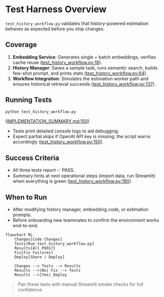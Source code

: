 # Test Harness Overview

`test_history_workflow.py` validates that history-powered estimation behaves as expected before you ship changes.

## Coverage
1. **Embedding Service**: Generates single + batch embeddings, verifies cache reuse ([test_history_workflow.py:18](../../test_history_workflow.py:18)).
2. **History Manager**: Saves a sample task, runs semantic search, builds few-shot prompt, and prints stats ([test_history_workflow.py:64](../../test_history_workflow.py:64)).
3. **Workflow Integration**: Simulates the estimation worker path and ensures historical retrieval succeeds ([test_history_workflow.py:137](../../test_history_workflow.py:137)).

## Running Tests
```bash
python test_history_workflow.py
```
([IMPLEMENTATION_SUMMARY.md:150](../../IMPLEMENTATION_SUMMARY.md:150))

- Tests print detailed console logs to aid debugging.
- Expect partial skips if OpenAI API key is missing; the script warns accordingly ([test_history_workflow.py:150](../../test_history_workflow.py:150)).

## Success Criteria
- All three tests report ✅ PASS.
- Summary hints at next operational steps (import data, run Streamlit) when everything is green ([test_history_workflow.py:190](../../test_history_workflow.py:190)).

## When to Run
- After modifying history manager, embedding code, or estimation prompts.
- Before onboarding new teammates to confirm the environment works end-to-end.

```mermaid
flowchart RL
    Changes[Code Changes]
    Tests[Run test_history_workflow.py]
    Results{All PASS?}
    Fix[Fix Failures]
    Deploy[Share / Deploy]

    Changes --> Tests --> Results
    Results -->|No| Fix --> Tests
    Results -->|Yes| Deploy
```

> Pair these tests with manual Streamlit smoke checks for full confidence.
